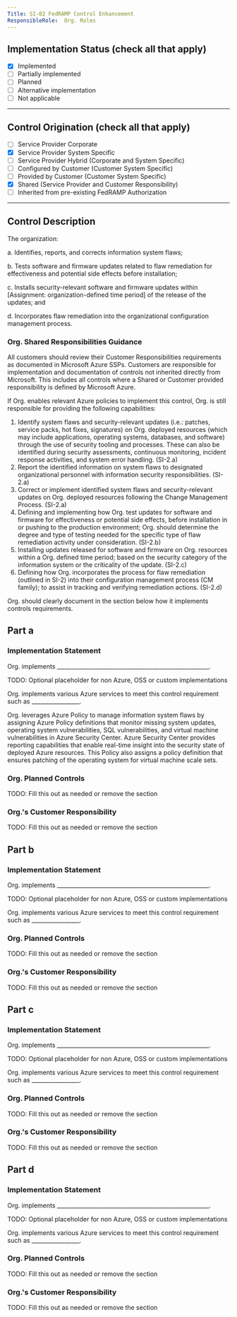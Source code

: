 ```yaml
---
Title: SI-02 FedRAMP Control Enhancement
ResponsibleRole:  Org. Roles
---
```

## Implementation Status (check all that apply)

* [x] Implemented
* [ ] Partially implemented
* [ ] Planned
* [ ] Alternative implementation
* [ ] Not applicable

---

## Control Origination (check all that apply)

* [ ] Service Provider Corporate
* [x] Service Provider System Specific
* [ ] Service Provider Hybrid (Corporate and System Specific)
* [ ] Configured by Customer (Customer System Specific)
* [ ] Provided by Customer (Customer System Specific)
* [x] Shared (Service Provider and Customer Responsibility)
* [ ] Inherited from pre-existing FedRAMP Authorization

---

## Control Description

The organization:

a. Identifies, reports, and corrects information system flaws;

b. Tests software and firmware updates related to flaw remediation for effectiveness and potential side effects before installation;

c. Installs security-relevant software and firmware updates within [Assignment: organization-defined time period] of the release of the updates; and

d. Incorporates flaw remediation into the organizational configuration management process.

### Org. Shared Responsibilities Guidance

All customers should review their Customer Responsibilities requirements as documented in Microsoft Azure SSPs. Customers are responsible for implementation and documentation of controls not inherited directly from Microsoft. This includes all controls where a Shared or Customer provided responsibility is defined by Microsoft Azure.

If Org. enables relevant Azure policies to implement this control, Org. is still responsible for providing the following capabilities:

1. Identify system flaws and security-relevant updates (i.e.: patches, service packs, hot fixes, signatures) on Org. deployed resources (which may include applications, operating systems, databases, and software) through the use of security tooling and processes.  These can also be identified during security assessments, continuous monitoring, incident response activities, and system error handling. (SI-2.a)
2. Report the identified information on system flaws to designated organizational personnel with information security responsibilities. (SI-2.a)
3. Correct or implement identified system flaws and security-relevant updates on Org. deployed resources following the Change Management Process. (SI-2.a)
4. Defining and implementing how Org. test updates for software and firmware for effectiveness or potential side effects, before installation in or pushing to the production environment; Org. should determine the degree and type of testing needed for the specific type of flaw remediation activity under consideration. (SI-2.b)
5. Installing updates released for software and firmware on Org. resources within a Org. defined time period; based on the security category of the information system or the criticality of the update. (SI-2.c)
6. Defining how Org. incorporates the process for flaw remediation (outlined in SI-2) into their configuration management process (CM family); to assist in tracking and verifying remediation actions. (SI-2.d)

Org. should clearly document in the section below how it implements controls requirements.

## Part a

### Implementation Statement

Org. implements ______________________________________________________.

TODO: Optional placeholder for non Azure, OSS or custom implementations

Org. implements various Azure services to meet this control requirement such as _________________.

Org. leverages Azure Policy to manage information system flaws by assigning Azure Policy definitions that monitor missing system updates, operating system vulnerabilities, SQL vulnerabilities, and virtual machine vulnerabilities in Azure Security Center. Azure Security Center provides reporting capabilities that enable real-time insight into the security state of deployed Azure resources. This Policy also assigns a policy definition that ensures patching of the operating system for virtual machine scale sets.

### Org. Planned Controls

TODO: Fill this out as needed or remove the section

### Org.'s Customer Responsibility

TODO: Fill this out as needed or remove the section

## Part b

### Implementation Statement

Org. implements ______________________________________________________.

TODO: Optional placeholder for non Azure, OSS or custom implementations

Org. implements various Azure services to meet this control requirement such as _________________.

### Org. Planned Controls

TODO: Fill this out as needed or remove the section

### Org.'s Customer Responsibility

TODO: Fill this out as needed or remove the section

## Part c

### Implementation Statement

Org. implements ______________________________________________________.

TODO: Optional placeholder for non Azure, OSS or custom implementations

Org. implements various Azure services to meet this control requirement such as _________________.

### Org. Planned Controls

TODO: Fill this out as needed or remove the section

### Org.'s Customer Responsibility

TODO: Fill this out as needed or remove the section

## Part d

### Implementation Statement

Org. implements ______________________________________________________.

TODO: Optional placeholder for non Azure, OSS or custom implementations

Org. implements various Azure services to meet this control requirement such as _________________.

### Org. Planned Controls

TODO: Fill this out as needed or remove the section

### Org.'s Customer Responsibility

TODO: Fill this out as needed or remove the section

